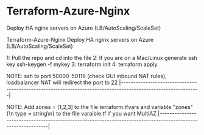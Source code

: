 # Terraform-Azure-Nginx
Deploy HA nginx servers on Azure (LB/AutoScaling/ScaleSet)

Terraform-Azure-Nginx
Deploy HA nginx servers on Azure (LB/AutoScaling/ScaleSet)

1: Pull the repo and cd into the file 
2: If you are on a Mac/Linux generate ssh key ssh-keygen -f mykey 
3: terraform init 4: terraform apply


NOTE: ssh to port 50000-50119 (check GUI inbound NAT rules), loadbalancer NAT will redirect the port to 22
|--------------------------------------------------------------------------------------------------------------|

NOTE: Add zones = [1,2,3] to the file terraform.tfvars and variable "zones" {\n type = string\n} to the file varaible.tf if you want MultiAZ
|--------------------------------------------------------------------------------------------------------------|

